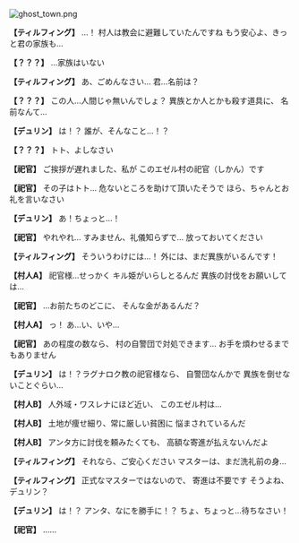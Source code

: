 
![ghost_town.png](../images/backgrounds/ghost_town.png)

**【ティルフィング】**
…！
村人は教会に避難していたんですね
もう安心よ、きっと君の家族も…

**【？？？】**
…家族はいない

**【ティルフィング】**
あ、ごめんなさい…
君…名前は？

**【？？？】**
この人…人間じゃ無いんでしょ？
異族とか人とかも殺す道具に、
名前なんて…

**【デュリン】**
は！？
誰が、そんなこと…！？

**【？？？】**
トト、よしなさい

**【祀官】**
ご挨拶が遅れました、私が
このエゼル村の祀官（しかん）です

**【祀官】**
その子はトト…
危ないところを助けて頂いたそうで
ほら、ちゃんとお礼を言いなさい

**【デュリン】**
あ！ちょっと…！

**【祀官】**
やれやれ…
すみません、礼儀知らずで…
放っておいてください

**【ティルフィング】**
そういうわけには…！
外には、まだ異族がいるんです！

**【村人A】**
祀官様…せっかく
キル姫がいらしとるんだ
異族の討伐をお願いしては…

**【祀官】**
…お前たちのどこに、
そんな金があるんだ？

**【村人A】**
っ！
あ…い、いや…

**【祀官】**
あの程度の数なら、
村の自警団で対処できます…
お手を煩わせるまでもありません

**【デュリン】**
は！？ラグナロク教の祀官様なら、
自警団なんかで
異族を倒せないことぐらい…

**【村人B】**
人外域・ワスレナにほど近い、
このエゼル村は…

**【村人B】**
土地が痩せ細り、常に厳しい貧困に
悩まされているんだ

**【村人B】**
アンタ方に討伐を頼みたくても、
高額な寄進が払えないんだよ

**【ティルフィング】**
それなら、ご安心ください
マスターは、まだ洗礼前の身…

**【ティルフィング】**
正式なマスターではないので、
寄進は不要です
そうよね、デュリン？

**【デュリン】**
は！？
アンタ、なにを勝手に！？
ちょ、ちょっと…待ちなさい！

**【祀官】**
……
